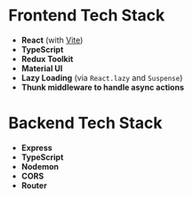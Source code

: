 # Frontend Tech Stack

- **React** (with [Vite](https://vitejs.dev/))
- **TypeScript**
- **Redux Toolkit**
- **Material UI**
- **Lazy Loading** (via `React.lazy` and `Suspense`)
- **Thunk middleware to handle async actions**


#

# Backend Tech Stack

- **Express**
- **TypeScript**
- **Nodemon**
- **CORS**
- **Router**
